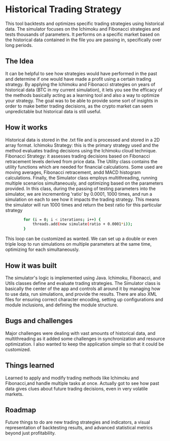 # Historical Trading Strategy 
This tool backtests and optimizes specific trading strategies using historical data. The simulator focuses on the Ichimoku and Fibonacci strategies and tests thousands of parameters. It performs on a specific market based on the historical data contained in the file you are passing in, specifically over long periods.

## The Idea
It can be helpful to see how strategies would have performed in the past and determine if one would have made a profit using a certain trading strategy. By applying the Ichimoku and Fibonacci strategies on years of historical data (BTC in my current simulation), it lets you see the efficacy of the methods basically acting as a learning tool and also a way to optimize your strategy. The goal was to be able to provide some sort of insights in order to make better trading decisions, as the crypto market can seem unpredictable but historical data is still useful.

## How it works
Historical data is stored in the .txt file and is processed and stored in a 2D array format. 
Ichimoku Strategy: this is the primary strategy used and the method evaluates trading decisions using the Ichimoku cloud technique.
Fibonacci Strategy: it assesses trading decisions based on Fibonacci retracement levels derived from price data.
The Utility class contains the utility functions which are needed for financial calculations. Some used are moving averages, Fibonacci retracement, andd MACD histogram calculations.
Finally, the Simulator class employs multithreading, running multiple scenarios simultaneously, and optimizing based on the parameters provided. In this class, during the passing of testing parameters into the simulator, we are incrementing 'ratio' by 0.0001, 1000 times, and run a simulation on each to see how it impacts the trading strategy. This means the simulator will run 1000 times and return the best ratio for this particular strategy
```sh
        for (i = 0; i < iterations; i++) {
            threads.add(new simulate(ratio + 0.0001*i));
        }
```
This loop can be customized as wanted. We can set up a double or even triple loop to run simulations on multiple parameters at the same time, optimizing for each simultaneously.

## How it was built
The simulator's logic is implemented using Java. Ichimoku, Fibonacci, and Utils classes define and evaluate trading strategies. The Simulator class is basically the center of the app and controls all around it by managing how to use data, run simulations, and provide the results. There are also XML files for ensuring correct character encoding, setting up configurations and module inclusions, and defining the module structure.

## Bugs and challenges
Major challenges were dealing with vast amounts of historical data, and multithreading as it added some challenges in synchronization and resource optimization. I also wanted to keep the application simple so that it could be customized.

## Things learned
 Learned to apply and modify trading methods like Ichimoku and Fibonacci,and handle multiple tasks at once. Actually got to see how past data gives clues about future trading decisions, even in very volatile markets.

## Roadmap
Future things to do are new trading strategies and indicators, a visual representation of backtesting results, and advanced statistical metrics beyond just profitability.
